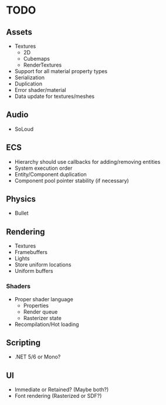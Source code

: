# TODO

## Assets
- Textures
    - 2D
    - Cubemaps
    - RenderTextures
- Support for all material property types
- Serialization
- Duplication
- Error shader/material
- Data update for textures/meshes

## Audio
- SoLoud

## ECS
- Hierarchy should use callbacks for adding/removing entities
- System execution order
- Entity/Component duplication
- Component pool pointer stability (if necessary)

## Physics
- Bullet

## Rendering
- Textures
- Framebuffers
- Lights
- Store uniform locations
- Uniform buffers

### Shaders
- Proper shader language
    - Properties
	- Render queue
	- Rasterizer state
- Recompilation/Hot loading

## Scripting
- .NET 5/6 or Mono?

## UI
- Immediate or Retained? (Maybe both?)
- Font rendering (Rasterized or SDF?)
